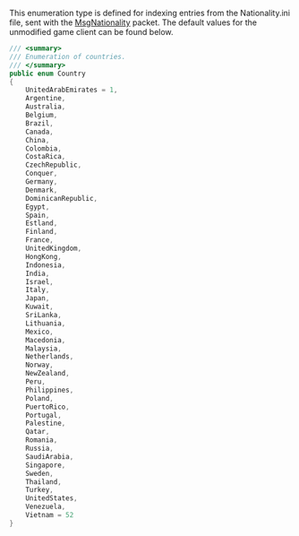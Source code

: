 This enumeration type is defined for indexing entries from the Nationality.ini file, sent with the [MsgNationality](Packets/MsgNationality) packet. The default values for the unmodified game client can be found below. 

```cs
/// <summary>
/// Enumeration of countries.
/// </summary>
public enum Country
{
    UnitedArabEmirates = 1,
    Argentine,
    Australia,
    Belgium,
    Brazil,
    Canada,
    China,
    Colombia,
    CostaRica,
    CzechRepublic,
    Conquer,
    Germany,
    Denmark,
    DominicanRepublic,
    Egypt,
    Spain,
    Estland,
    Finland,
    France,
    UnitedKingdom,
    HongKong,
    Indonesia,
    India,
    Israel,
    Italy,
    Japan,
    Kuwait,
    SriLanka,
    Lithuania,
    Mexico,
    Macedonia,
    Malaysia,
    Netherlands,
    Norway,
    NewZealand,
    Peru,
    Philippines,
    Poland,
    PuertoRico,
    Portugal,
    Palestine,
    Qatar,
    Romania,
    Russia,
    SaudiArabia,
    Singapore,
    Sweden,
    Thailand,
    Turkey,
    UnitedStates,
    Venezuela,
    Vietnam = 52
}
```